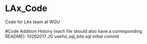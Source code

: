 # LAx_Code
Code for LAx team at WGU

#Code Addition History (each file should also have a corresponding README):
10262017 JO useful_sql_bits.sql initial commit
